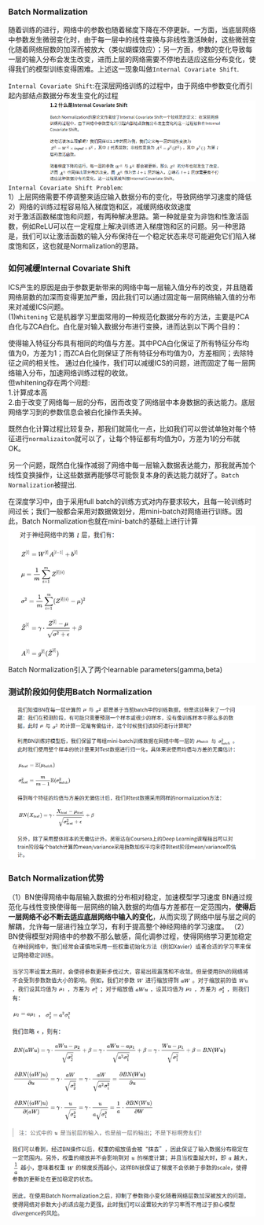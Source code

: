 ### Batch Normalization  
随着训练的进行，网络中的参数也随着梯度下降在不停更新。一方面，当底层网络中参数发生微弱变化时，由于每一层中的线性变换与非线性激活映射，这些微弱变化随着网络层数的加深而被放大（类似蝴蝶效应）；另一方面，参数的变化导致每一层的输入分布会发生改变，进而上层的网络需要不停地去适应这些分布变化，使得我们的模型训练变得困难。上述这一现象叫做`Internal Covariate Shift`.  

`Internal Covariate Shift`:在深层网络训练的过程中，由于网络中参数变化而引起内部结点数据分布发生变化的过程  
![](https://github.com/weiweia92/pictures/blob/master/Screenshot%20from%202020-06-16%2015-22-40.png)  
 `Internal Covariate Shift Problem`:  
 1）上层网络需要不停调整来适应输入数据分布的变化，导致网络学习速度的降低  
 2）网络的训练过程容易陷入梯度饱和区，减缓网络收敛速度  
 对于激活函数梯度饱和问题，有两种解决思路。第一种就是变为非饱和性激活函数，例如ReLU可以在一定程度上解决训练进入梯度饱和区的问题。另一种思路是，我们可以让激活函数的输入分布保持在一个稳定状态来尽可能避免它们陷入梯度饱和区，这也就是Normalization的思路。  
 
### 如何减缓Internal Covariate Shift  
ICS产生的原因是由于参数更新带来的网络中每一层输入值分布的改变，并且随着网络层数的加深而变得更加严重，因此我们可以通过固定每一层网络输入值的分布来对减缓ICS问题。  
(1)`Whitening`
它是机器学习里面常用的一种规范化数据分布的方法，主要是PCA白化与ZCA白化。白化是对输入数据分布进行变换，进而达到以下两个目的：

使得输入特征分布具有相同的均值与方差。其中PCA白化保证了所有特征分布均值为0，方差为1；而ZCA白化则保证了所有特征分布均值为0，方差相同；去除特征之间的相关性。
通过白化操作，我们可以减缓ICS的问题，进而固定了每一层网络输入分布，加速网络训练过程的收敛。  
但whitening存在两个问题:  
1.计算成本高  
2.由于改变了网络每一层的分布，因而改变了网络层中本身数据的表达能力。底层网络学习到的参数信息会被白化操作丢失掉。  

既然白化计算过程比较复杂，那我们就简化一点，比如我们可以尝试单独对每个特征进行`normalizaiton`就可以了，让每个特征都有均值为0，方差为1的分布就OK。

另一个问题，既然白化操作减弱了网络中每一层输入数据表达能力，那我就再加个线性变换操作，让这些数据再能够尽可能恢复本身的表达能力就好了。`Batch Normalization`被提出.  

在深度学习中，由于采用full batch的训练方式对内存要求较大，且每一轮训练时间过长；我们一般都会采用对数据做划分，用mini-batch对网络进行训练。因此，Batch Normalization也就在mini-batch的基础上进行计算  
![](https://github.com/weiweia92/pictures/blob/master/Screenshot%20from%202020-06-16%2015-54-00.png)  
Batch Normalization引入了两个learnable parameters(gamma,beta)  

### 测试阶段如何使用Batch Normalization  
![](https://github.com/weiweia92/pictures/blob/master/Screenshot%20from%202020-06-16%2016-22-49.png)  

### Batch Normalization优势  
（1）BN使得网络中每层输入数据的分布相对稳定，加速模型学习速度
BN通过规范化与线性变换使得每一层网络的输入数据的均值与方差都在一定范围内，**使得后一层网络不必不断去适应底层网络中输入的变化**，从而实现了网络中层与层之间的解耦，允许每一层进行独立学习，有利于提高整个神经网络的学习速度。
（2）BN使得模型对网络中的参数不那么敏感，简化调参过程，使得网络学习更加稳定　　
![](https://github.com/weiweia92/pictures/blob/master/Screenshot%20from%202020-06-16%2016-44-26.png)  
